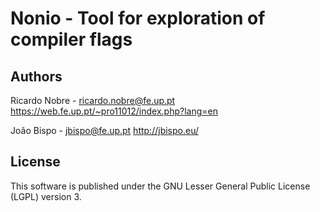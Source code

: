 # Nonio - Tool for exploration of compiler flags

## Authors
Ricardo Nobre   - ricardo.nobre@fe.up.pt
https://web.fe.up.pt/~pro11012/index.php?lang=en

João Bispo      - jbispo@fe.up.pt
http://jbispo.eu/

## License
This software is published under the GNU Lesser General Public License (LGPL) version 3.
